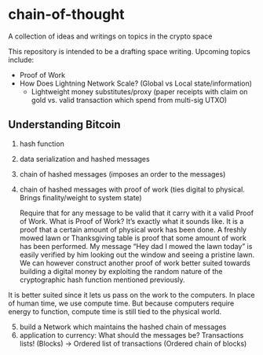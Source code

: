 # chain-of-thought
A collection of ideas and writings on topics in the crypto space

This repository is intended to be a drafting space writing. Upcoming topics include:
- Proof of Work
- How Does Lightning Network Scale? (Global vs Local state/information)
  - Lightweight money substitutes/proxy (paper receipts with claim on gold vs. valid transaction which spend from multi-sig UTXO)

## Understanding Bitcoin
1. hash function
2. data serialization and hashed messages
3. chain of hashed messages (imposes an order to the messages)
4. chain of hashed messages with proof of work (ties digital to physical. Brings finality/weight to system state)

    Require that for any message to be valid that it carry with it a valid Proof of Work. What is Proof of Work? It’s exactly  what it sounds like. It is a proof that a certain amount of physical work has been done. A freshly mowed lawn or Thanksgiving table is proof that some amount of work has been performed. My message “Hey dad I mowed the lawn today” is easily verified by him looking out the window and seeing a pristine lawn. We can however construct another proof of work better suited towards building a digital money by exploiting the random nature of the cryptographic hash function mentioned previously.

  It is better suited since it lets us pass on the work to the computers. In place of human time, we use compute time. But because computers require energy to function, compute time is still tied to the physical world.


5. build a Network which maintains the hashed chain of messages
6. application to currency: What should the messages be? Transactions lists! (Blocks) -> Ordered list of transactions (Ordered chain of blocks)
